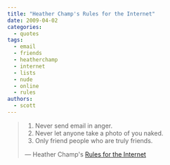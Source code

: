 ```yaml
---
title: "Heather Champ's Rules for the Internet"
date: 2009-04-02
categories:
  - quotes
tags:
  - email
  - friends
  - heatherchamp
  - internet
  - lists
  - nude
  - online
  - rules
authors:
  - scott
---
```


> 1. Never send email in anger.
> 2. Never let anyone take a photo of you naked.
> 3. Only friend people who are truly friends.
>
> — Heather Champ's [Rules for the Internet](http://twitter.com/hchamp/status/1436363977)
